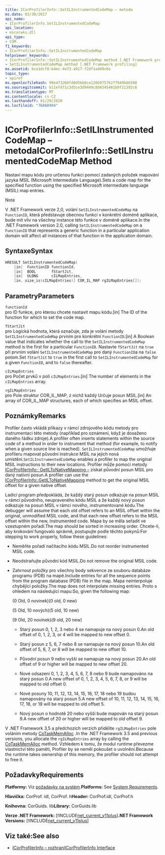 ```yaml
---
title: ICorProfilerInfo::SetILInstrumentedCodeMap – metoda
ms.date: 03/30/2017
api_name:
- ICorProfilerInfo.SetILInstrumentedCodeMap
api_location:
- mscorwks.dll
api_type:
- COM
f1_keywords:
- ICorProfilerInfo::SetILInstrumentedCodeMap
helpviewer_keywords:
- ICorProfilerInfo::SetILInstrumentedCodeMap method [.NET Framework profiling]
- SetILInstrumentedCodeMap method [.NET Framework profiling]
ms.assetid: bce1dcf8-b4ec-4e73-a917-f2df1ad49c8a
topic_type:
- apiref
ms.openlocfilehash: 99e473268fd0d5bb8ce120b97576277949b86508
ms.sourcegitcommit: b11efd71c3d5ce3d9449c8d4345481b9f21392c6
ms.translationtype: MT
ms.contentlocale: cs-CZ
ms.lasthandoff: 01/29/2020
ms.locfileid: "76868994"
---
```

# <a name="icorprofilerinfosetilinstrumentedcodemap-method"></a><span data-ttu-id="f9eb9-102">ICorProfilerInfo::SetILInstrumentedCodeMap – metoda</span><span class="sxs-lookup"><span data-stu-id="f9eb9-102">ICorProfilerInfo::SetILInstrumentedCodeMap Method</span></span>

<span data-ttu-id="f9eb9-103">Nastaví mapu kódu pro určenou funkci pomocí zadaných položek mapování jazyka MSIL (Microsoft Intermediate Language).</span><span class="sxs-lookup"><span data-stu-id="f9eb9-103">Sets a code map for the specified function using the specified Microsoft intermediate language (MSIL) map entries.</span></span>

> [!NOTE]
> <span data-ttu-id="f9eb9-104">V .NET Framework verze 2,0, volání `SetILInstrumentedCodeMap` na `FunctionID`, která představuje obecnou funkci v konkrétní doméně aplikace, bude mít vliv na všechny instance této funkce v doméně aplikace.</span><span class="sxs-lookup"><span data-stu-id="f9eb9-104">In the .NET Framework version 2.0, calling `SetILInstrumentedCodeMap` on a `FunctionID` that represents a generic function in a particular application domain will affect all instances of that function in the application domain.</span></span>

## <a name="syntax"></a><span data-ttu-id="f9eb9-105">Syntaxe</span><span class="sxs-lookup"><span data-stu-id="f9eb9-105">Syntax</span></span>

```cpp
HRESULT SetILInstrumentedCodeMap(
    [in]  FunctionID functionId,
    [in]  BOOL       fStartJit,
    [in]  ULONG      cILMapEntries,
    [in, size_is(cILMapEntries)] COR_IL_MAP rgILMapEntries[]);
```

## <a name="parameters"></a><span data-ttu-id="f9eb9-106">Parametry</span><span class="sxs-lookup"><span data-stu-id="f9eb9-106">Parameters</span></span>

`functionId`\
<span data-ttu-id="f9eb9-107">pro ID funkce, pro kterou chcete nastavit mapu kódu.</span><span class="sxs-lookup"><span data-stu-id="f9eb9-107">[in] The ID of the function for which to set the code map.</span></span>

`fStartJit`\
<span data-ttu-id="f9eb9-108">pro Logická hodnota, která označuje, zda je volání metody `SetILInstrumentedCodeMap` prvním pro konkrétní `FunctionID`.</span><span class="sxs-lookup"><span data-stu-id="f9eb9-108">[in] A Boolean value that indicates whether the call to the `SetILInstrumentedCodeMap` method is the first for a particular `FunctionID`.</span></span> <span data-ttu-id="f9eb9-109">Nastavte `fStartJit` na `true` při prvním volání `SetILInstrumentedCodeMap` pro daný `FunctionID`a na `false` potom.</span><span class="sxs-lookup"><span data-stu-id="f9eb9-109">Set `fStartJit` to `true` in the first call to `SetILInstrumentedCodeMap` for a given `FunctionID`, and to `false` thereafter.</span></span>

`cILMapEntries`\
<span data-ttu-id="f9eb9-110">pro Počet prvků v poli `cILMapEntries`.</span><span class="sxs-lookup"><span data-stu-id="f9eb9-110">[in] The number of elements in the `cILMapEntries` array.</span></span>

`rgILMapEntries`\
<span data-ttu-id="f9eb9-111">pro Pole struktur COR_IL_MAP, z nichž každý Určuje posun MSIL.</span><span class="sxs-lookup"><span data-stu-id="f9eb9-111">[in] An array of COR_IL_MAP structures, each of which specifies an MSIL offset.</span></span>

## <a name="remarks"></a><span data-ttu-id="f9eb9-112">Poznámky</span><span class="sxs-lookup"><span data-stu-id="f9eb9-112">Remarks</span></span>

<span data-ttu-id="f9eb9-113">Profiler často vkládá příkazy v rámci zdrojového kódu metody pro instrumentaci této metody (například pro oznámení, když je dosaženo daného řádku zdroje).</span><span class="sxs-lookup"><span data-stu-id="f9eb9-113">A profiler often inserts statements within the source code of a method in order to instrument that method (for example, to notify when a given source line is reached).</span></span> <span data-ttu-id="f9eb9-114">`SetILInstrumentedCodeMap` umožňuje profileru mapovat původní instrukce MSIL na jejich nová umístění.</span><span class="sxs-lookup"><span data-stu-id="f9eb9-114">`SetILInstrumentedCodeMap` enables a profiler to map the original MSIL instructions to their new locations.</span></span> <span data-ttu-id="f9eb9-115">Profiler může pomocí metody [ICorProfilerInfo:: GetILToNativeMapping –](icorprofilerinfo-getiltonativemapping-method.md) získat původní posun MSIL pro daný nativní posun.</span><span class="sxs-lookup"><span data-stu-id="f9eb9-115">A profiler can use the [ICorProfilerInfo::GetILToNativeMapping](icorprofilerinfo-getiltonativemapping-method.md) method to get the original MSIL offset for a given native offset.</span></span>

<span data-ttu-id="f9eb9-116">Ladicí program předpokládá, že každý starý posun odkazuje na posun MSIL v rámci původního, neupraveného kódu MSIL a že každý nový posun odkazuje na posun MSIL v rámci nového, instrumentované kódu.</span><span class="sxs-lookup"><span data-stu-id="f9eb9-116">The debugger will assume that each old offset refers to an MSIL offset within the original, unmodified MSIL code, and that each new offset refers to the MSIL offset within the new, instrumented code.</span></span> <span data-ttu-id="f9eb9-117">Mapa by se měla seřadit ve vzestupném pořadí.</span><span class="sxs-lookup"><span data-stu-id="f9eb9-117">The map should be sorted in increasing order.</span></span> <span data-ttu-id="f9eb9-118">Chcete-li, aby krokování fungovalo správně, postupujte podle těchto pokynů:</span><span class="sxs-lookup"><span data-stu-id="f9eb9-118">For stepping to work properly, follow these guidelines:</span></span>

- <span data-ttu-id="f9eb9-119">Neměňte pořadí načítacího kódu MSIL.</span><span class="sxs-lookup"><span data-stu-id="f9eb9-119">Do not reorder instrumented MSIL code.</span></span>

- <span data-ttu-id="f9eb9-120">Neodstraňujte původní kód MSIL.</span><span class="sxs-lookup"><span data-stu-id="f9eb9-120">Do not remove the original MSIL code.</span></span>

- <span data-ttu-id="f9eb9-121">Zahrnout položky pro všechny body sekvence ze souboru databáze programu (PDB) na mapě.</span><span class="sxs-lookup"><span data-stu-id="f9eb9-121">Include entries for all the sequence points from the program database (PDB) file in the map.</span></span> <span data-ttu-id="f9eb9-122">Mapa neinterpoluje chybějící položky.</span><span class="sxs-lookup"><span data-stu-id="f9eb9-122">The map does not interpolate missing entries.</span></span> <span data-ttu-id="f9eb9-123">Proto s ohledem na následující mapu:</span><span class="sxs-lookup"><span data-stu-id="f9eb9-123">So, given the following map:</span></span>

  <span data-ttu-id="f9eb9-124">(0 Old, 0 novinek)</span><span class="sxs-lookup"><span data-stu-id="f9eb9-124">(0 old, 0 new)</span></span>

  <span data-ttu-id="f9eb9-125">(5 Old, 10 nových)</span><span class="sxs-lookup"><span data-stu-id="f9eb9-125">(5 old, 10 new)</span></span>

  <span data-ttu-id="f9eb9-126">(9 Old, 20 novinek)</span><span class="sxs-lookup"><span data-stu-id="f9eb9-126">(9 old, 20 new)</span></span>

  - <span data-ttu-id="f9eb9-127">Starý posun 0, 1, 2, 3 nebo 4 se namapuje na nový posun 0.</span><span class="sxs-lookup"><span data-stu-id="f9eb9-127">An old offset of 0, 1, 2, 3, or 4 will be mapped to new offset 0.</span></span>

  - <span data-ttu-id="f9eb9-128">Starý posun z 5, 6, 7 nebo 8 se namapuje na nový posun 10.</span><span class="sxs-lookup"><span data-stu-id="f9eb9-128">An old offset of 5, 6, 7, or 8 will be mapped to new offset 10.</span></span>

  - <span data-ttu-id="f9eb9-129">Původní posun 9 nebo vyšší se namapuje na nový posun 20.</span><span class="sxs-lookup"><span data-stu-id="f9eb9-129">An old offset of 9 or higher will be mapped to new offset 20.</span></span>

  - <span data-ttu-id="f9eb9-130">Nové odsazení 0, 1, 2, 3, 4, 5, 6, 7, 8 nebo 9 bude namapováno na starý posun 0.</span><span class="sxs-lookup"><span data-stu-id="f9eb9-130">A new offset of 0, 1, 2, 3, 4, 5, 6, 7, 8, or 9 will be mapped to old offset 0.</span></span>

  - <span data-ttu-id="f9eb9-131">Nové posuny 10, 11, 12, 13, 14, 15, 16, 17, 18 nebo 19 budou namapovány na starý posun 5.</span><span class="sxs-lookup"><span data-stu-id="f9eb9-131">A new offset of 10, 11, 12, 13, 14, 15, 16, 17, 18, or 19 will be mapped to old offset 5.</span></span>

  - <span data-ttu-id="f9eb9-132">Nový posun o hodnotě 20 nebo vyšší bude mapován na starý posun 9.</span><span class="sxs-lookup"><span data-stu-id="f9eb9-132">A new offset of 20 or higher will be mapped to old offset 9.</span></span>

<span data-ttu-id="f9eb9-133">V .NET Framework 3,5 a předchozích verzích přidělíte `rgILMapEntries` pole voláním metody [CoTaskMemAlloc](/windows/desktop/api/combaseapi/nf-combaseapi-cotaskmemalloc) .</span><span class="sxs-lookup"><span data-stu-id="f9eb9-133">In the .NET Framework 3.5 and previous versions, you allocate the `rgILMapEntries` array by calling the [CoTaskMemAlloc](/windows/desktop/api/combaseapi/nf-combaseapi-cotaskmemalloc) method.</span></span> <span data-ttu-id="f9eb9-134">Vzhledem k tomu, že modul runtime převezme vlastnictví této paměti, Profiler by se neměl pokoušet o uvolnění.</span><span class="sxs-lookup"><span data-stu-id="f9eb9-134">Because the runtime takes ownership of this memory, the profiler should not attempt to free it.</span></span>

## <a name="requirements"></a><span data-ttu-id="f9eb9-135">Požadavky</span><span class="sxs-lookup"><span data-stu-id="f9eb9-135">Requirements</span></span>

<span data-ttu-id="f9eb9-136">**Platformy:** Viz [požadavky na systém](../../../../docs/framework/get-started/system-requirements.md).</span><span class="sxs-lookup"><span data-stu-id="f9eb9-136">**Platforms:** See [System Requirements](../../../../docs/framework/get-started/system-requirements.md).</span></span>

<span data-ttu-id="f9eb9-137">**Hlavička:** CorProf. idl, CorProf. h</span><span class="sxs-lookup"><span data-stu-id="f9eb9-137">**Header:** CorProf.idl, CorProf.h</span></span>

<span data-ttu-id="f9eb9-138">**Knihovna:** CorGuids. lib</span><span class="sxs-lookup"><span data-stu-id="f9eb9-138">**Library:** CorGuids.lib</span></span>

<span data-ttu-id="f9eb9-139">**Verze .NET Framework:** [!INCLUDE[net_current_v11plus](../../../../includes/net-current-v11plus-md.md)]</span><span class="sxs-lookup"><span data-stu-id="f9eb9-139">**.NET Framework Versions:** [!INCLUDE[net_current_v11plus](../../../../includes/net-current-v11plus-md.md)]</span></span>

## <a name="see-also"></a><span data-ttu-id="f9eb9-140">Viz také:</span><span class="sxs-lookup"><span data-stu-id="f9eb9-140">See also</span></span>

- [<span data-ttu-id="f9eb9-141">ICorProfilerInfo – rozhraní</span><span class="sxs-lookup"><span data-stu-id="f9eb9-141">ICorProfilerInfo Interface</span></span>](icorprofilerinfo-interface.md)
